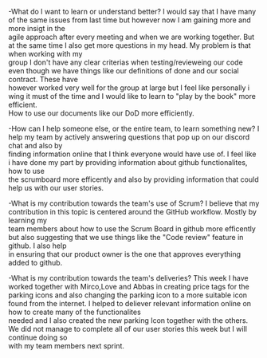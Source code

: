 
-What do I want to learn or understand better? I would say that I have many of the same issues from last time but however now I am gaining more and more insigt in the  
agile approach after every meeting and when we are working together. But at the same time I also get more questions in my head. My problem is that when working with my  
group I don't have any clear criterias when testing/revieweing our code even though we have things like our definitions of done and our social contract. These have  
however worked very well for the group at large but I feel like personally i wing it must of the time and I would like to learn to "play by the book" more efficient.  
How to use our documents like our DoD more efficiently.  

-How can I help someone else, or the entire team, to learn something new? I help my team by actively answering questions that pop up on our discord chat and also by  
finding information online that I think everyone would have use of. I feel like i have done my part by providing information about github functionalites, how to use  
the scrumboard more efficently and also by providing information that could help us with our user stories.  

-What is my contribution towards the team's use of Scrum?  I believe that my contribution in this topic is centered around the GitHub workflow. Mostly by learning my  
team members about how to use the Scrum Board in github more efficently but also suggesting that we use things like the "Code review" feature in github. I also help  
in ensuring that our product owner is the one that approves everything added to github.  

-What is my contribution towards the team's deliveries? This week I have worked together with Mirco,Love and Abbas in creating price tags for the parking icons and also  changing the parking icon to a more suitable icon found from the internet. I helped to deliever relevant information online on how to create many of the functionalites  
needed and I also created the new parking Icon together with the others. We did not manage to complete all of our user stories this week but I will continue doing so  
with my team members next sprint.
